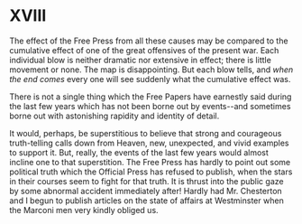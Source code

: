 # XVIII

The effect of the Free Press from all these causes may be compared to the cumulative effect of one of the great offensives of the present war. Each individual blow is neither dramatic nor extensive in effect; there is little movement or none. The map is disappointing. But each blow tells, and *when the end comes* every one will see suddenly what the cumulative effect was.

There is not a single thing which the Free Papers have earnestly said during the last few years which has not been borne out by events--and sometimes borne out with astonishing rapidity and identity of detail.

It would, perhaps, be superstitious to believe that strong and courageous truth-telling calls down from Heaven, new, unexpected, and vivid examples to support it. But, really, the events of the last few years would almost incline one to that superstition. The Free Press has hardly to point out some political truth which the Official Press has refused to publish, when the stars in their courses seem to fight for that truth. It is thrust into the public gaze by some abnormal accident immediately after! Hardly had Mr. Chesterton and I begun to publish articles on the state of affairs at Westminster when the Marconi men very kindly obliged us.
